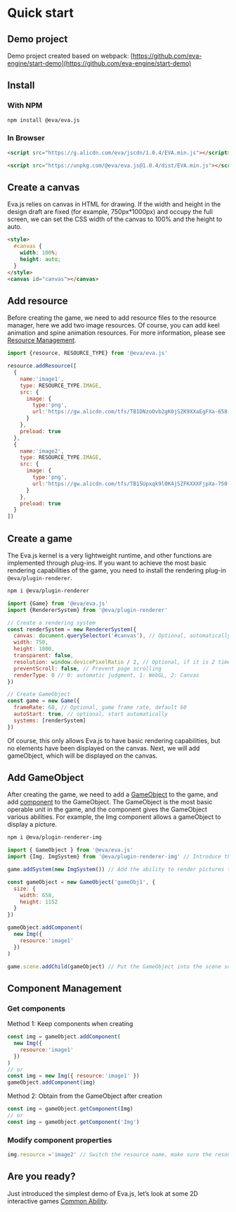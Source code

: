 # Quick start

## Demo project

Demo project created based on webpack: [https://github.com/eva-engine/start-demo](https://github.com/eva-engine/start-demo)

## Install

### With NPM
```bash
npm install @eva/eva.js
```

### In Browser
```html
<script src="https://g.alicdn.com/eva/jscdn/1.0.4/EVA.min.js"></script>

<script src="https://unpkg.com/@eva/eva.js@1.0.4/dist/EVA.min.js"></script>
```

## Create a canvas

Eva.js relies on canvas in HTML for drawing. If the width and height in the design draft are fixed (for example, 750px\*1000px) and occupy the full screen, we can set the CSS width of the canvas to 100% and the height to auto.

```html
<style>
  #canvas {
    width: 100%;
    height: auto;
  }
</style>
<canvas id="canvas"></canvas>
```

## Add resource

Before creating the game, we need to add resource files to the resource manager, here we add two image resources. Of course, you can add keel animation and spine animation resources. For more information, please see [Resource Management](/tutorials/resourceManagement).

```js
import {resource, RESOURCE_TYPE} from '@eva/eva.js'

resource.addResource([
  {
    name:'image1',
    type: RESOURCE_TYPE.IMAGE,
    src: {
      image: {
        type:'png',
        url:'https://gw.alicdn.com/tfs/TB1DNzoOvb2gK0jSZK9XXaEgFXa-658-1152.webp'
      }
    },
    preload: true
  },
  {
    name:'image2',
    type: RESOURCE_TYPE.IMAGE,
    src: {
      image: {
        type:'png',
        url:'https://gw.alicdn.com/tfs/TB15Upxqk9l0K4jSZFKXXXFjpXa-750-1624.jpg'
      }
    },
    preload: true
  }
])
```

## Create a game

The Eva.js kernel is a very lightweight runtime, and other functions are implemented through plug-ins. If you want to achieve the most basic rendering capabilities of the game, you need to install the rendering plug-in `@eva/plugin-renderer`.

```bash
npm i @eva/plugin-renderer
```

```js
import {Game} from '@eva/eva.js'
import {RendererSystem} from '@eva/plugin-renderer'

// Create a rendering system
const renderSystem = new RendererSystem({
  canvas: document.querySelector('#canvas'), // Optional, automatically generated canvas hanging on game.canvas
  width: 750,
  height: 1000,
  transparent: false,
  resolution: window.devicePixelRatio / 2, // Optional, if it is 2 times the image design, it can be divided by 2
  preventScroll: false, // Prevent page scrolling
  renderType: 0 // 0: automatic judgment, 1: WebGL, 2: Canvas
})

// Create GameObject
const game = new Game({
  frameRate: 60, // Optional, game frame rate, default 60
  autoStart: true, // optional, start automatically
  systems: [renderSystem]
})
```

Of course, this only allows Eva.js to have basic rendering capabilities, but no elements have been displayed on the canvas. Next, we will add gameObject, which will be displayed on the canvas.

## Add GameObject

After creating the game, we need to add a [GameObject](/tutorials/gameObject) to the game, and add [component](/tutorials/customComponent) to the GameObject. The GameObject is the most basic operable unit in the game, and the component gives the GameObject various abilities. For example, the Img component allows a gameObject to display a picture.

```bash
npm i @eva/plugin-renderer-img
```

```js
import { GameObject } from '@eva/eva.js'
import {Img, ImgSystem} from '@eva/plugin-renderer-img' // Introduce the components and systems needed to render pictures

game.addSystem(new ImgSystem()) // Add the ability to render pictures to the game

const gameObject = new GameObject('gameObj1', {
  size: {
    width: 658,
    height: 1152
  }
})

gameObject.addComponent(
  new Img({
    resource:'image1'
  })
)

game.scene.addChild(gameObject) // Put the GameObject into the scene so that the picture can be displayed on the canvas
```

## Component Management

### Get components

Method 1: Keep components when creating

```js
const img = gameObject.addComponent(
  new Img({
    resource:'image1'
  })
)
// or
const img = new Img({ resource:'image1' })
gameObject.addComponent(img)
```

Method 2: Obtain from the GameObject after creation

```js
const img = gameObject.getComponent(Img)
// or
const img = gameObject.getComponent('Img')
```

### Modify component properties

```js
img.resource ='image2' // Switch the resource name, make sure the resource has been added to the resource manager
```

## Are you ready?

Just introduced the simplest demo of Eva.js, let’s look at some 2D interactive games [Common Ability](/tutorials/resourceManagement).

<br/>
<br/>
<br/>
<br/>
<br/>